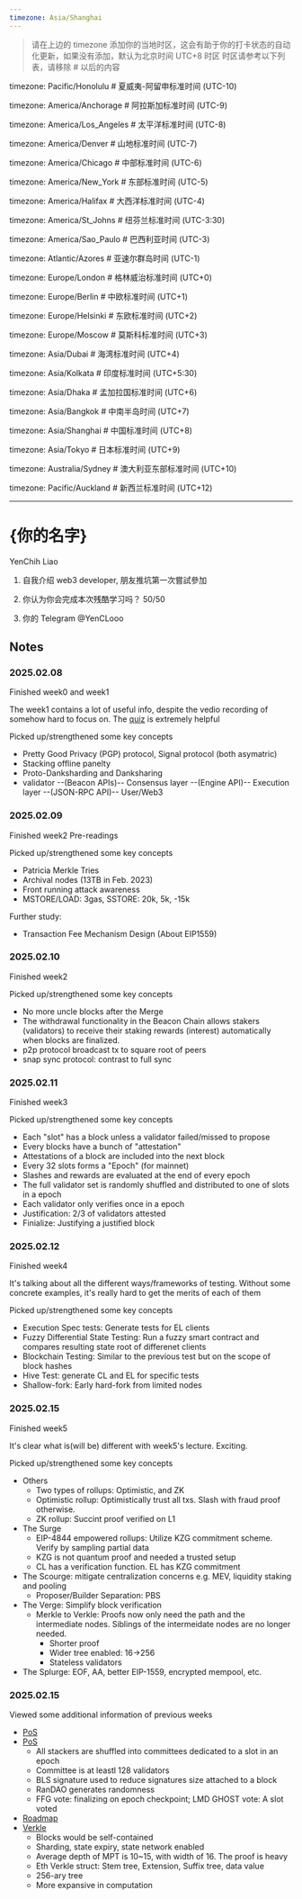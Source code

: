 ```yaml
---
timezone: Asia/Shanghai
---
```


> 请在上边的 timezone 添加你的当地时区，这会有助于你的打卡状态的自动化更新，如果没有添加，默认为北京时间 UTC+8 时区
> 时区请参考以下列表，请移除 # 以后的内容

timezone: Pacific/Honolulu # 夏威夷-阿留申标准时间 (UTC-10)

timezone: America/Anchorage # 阿拉斯加标准时间 (UTC-9)

timezone: America/Los_Angeles # 太平洋标准时间 (UTC-8)

timezone: America/Denver # 山地标准时间 (UTC-7)

timezone: America/Chicago # 中部标准时间 (UTC-6)

timezone: America/New_York # 东部标准时间 (UTC-5)

timezone: America/Halifax # 大西洋标准时间 (UTC-4)

timezone: America/St_Johns # 纽芬兰标准时间 (UTC-3:30)

timezone: America/Sao_Paulo # 巴西利亚时间 (UTC-3)

timezone: Atlantic/Azores # 亚速尔群岛时间 (UTC-1)

timezone: Europe/London # 格林威治标准时间 (UTC+0)

timezone: Europe/Berlin # 中欧标准时间 (UTC+1)

timezone: Europe/Helsinki # 东欧标准时间 (UTC+2)

timezone: Europe/Moscow # 莫斯科标准时间 (UTC+3)

timezone: Asia/Dubai # 海湾标准时间 (UTC+4)

timezone: Asia/Kolkata # 印度标准时间 (UTC+5:30)

timezone: Asia/Dhaka # 孟加拉国标准时间 (UTC+6)

timezone: Asia/Bangkok # 中南半岛时间 (UTC+7)

timezone: Asia/Shanghai # 中国标准时间 (UTC+8)

timezone: Asia/Tokyo # 日本标准时间 (UTC+9)

timezone: Australia/Sydney # 澳大利亚东部标准时间 (UTC+10)

timezone: Pacific/Auckland # 新西兰标准时间 (UTC+12)

---

# {你的名字}
YenChih Liao
1. 自我介绍
web3 developer, 朋友推坑第一次嘗試參加

2. 你认为你会完成本次残酷学习吗？
50/50

3. 你的 Telegram
@YenCLooo

## Notes

<!-- Content_START -->

### 2025.02.08
Finished week0 and week1

The week1 contains a lot of useful info, despite the vedio recording of somehow hard to focus on. The [quiz](https://ethereum.org/zh/quizzes/) is extremely helpful

Picked up/strengthened some key concepts
- Pretty Good Privacy (PGP) protocol, Signal protocol (both asymatric)
- Stacking offline panelty
- Proto-Danksharding and Danksharing
- validator --(Beacon APIs)-- Consensus layer --(Engine API)-- Execution layer --(JSON-RPC API)-- User/Web3

### 2025.02.09
Finished week2 Pre-readings

Picked up/strengthened some key concepts
- Patricia Merkle Tries
- Archival nodes (13TB in Feb. 2023)
- Front running attack awareness
- MSTORE/LOAD: 3gas, SSTORE: 20k, 5k, -15k

Further study:
- Transaction Fee Mechanism Design (About EIP1559)

### 2025.02.10
Finished week2

Picked up/strengthened some key concepts
- No more uncle blocks after the Merge
- The withdrawal functionality in the Beacon Chain allows stakers (validators) to receive their staking rewards (interest) automatically when blocks are finalized.
- p2p protocol broadcast tx to square root of peers
- snap sync protocol: contrast to full sync

### 2025.02.11
Finished week3

Picked up/strengthened some key concepts
- Each "slot" has a block unless a validator failed/missed to propose
- Every blocks have a bunch of "attestation"
- Attestations of a block are included into the next block
- Every 32 slots forms a "Epoch" (for mainnet)
- Slashes and rewards are evaluated at the end of every epoch
- The full validator set is randomly shuffled and distributed to one of slots in a epoch
- Each validator only verifies once in a epoch
- Justification: 2/3 of validators attested
- Finialize: Justifying a justified block

### 2025.02.12
Finished week4

It's talking about all the different ways/frameworks of testing. Without some concrete examples, it's really hard to get the merits of each of them

Picked up/strengthened some key concepts
- Execution Spec tests: Generate tests for EL clients
- Fuzzy Differential State Testing: Run a fuzzy smart contract and compares resulting state root of differenet clients
- Blockchain Testing: Similar to the previous test but on the scope of block hashes
- Hive Test: generate CL and EL for specific tests
- Shallow-fork: Early hard-fork from limited nodes

### 2025.02.15
Finished week5

It's clear what is(will be) different with week5's lecture. Exciting.

Picked up/strengthened some key concepts
- Others
    - Two types of rollups: Optimistic, and ZK
    - Optimistic rollup: Optimistically trust all txs. Slash with fraud proof otherwise.
    - ZK rollup: Succint proof verified on L1
- The Surge
    - EIP-4844 empowered rollups: Utilize KZG commitment scheme. Verify by sampling partial data
    - KZG is not quantum proof and needed a trusted setup
    - CL has a verification function. EL has KZG commitment
- The Scourge: mitigate centralization concerns e.g. MEV, liquidity staking and pooling
    - Proposer/Builder Separation: PBS
- The Verge: Simplify block verification
    - Merkle to Verkle: Proofs now only need the path and the intermediate nodes. Siblings of the intermeidate nodes are no longer needed.
        - Shorter proof
        - Wider tree enabled: 16->256
        - Stateless validators
- The Splurge: EOF, AA, better EIP-1559, encrypted mempool, etc.

### 2025.02.15
Viewed some additional information of previous weeks

- [PoS](https://www.youtube.com/watch?v=5gfNUVmX3Es)
- [PoS](https://ethos.dev/beacon-chain#staking-rewards-and-penalties)
    - All stackers are shuffled into committees dedicated to a slot in an epoch
    - Committee is at leastl 128 validators
    - BLS signature used to reduce signatures size attached to a block
    - RanDAO generates randomness
    - FFG vote: finalizing on epoch checkpoint; LMD GHOST vote: A slot voted
- [Roadmap](https://domothy.com/roadmap/#the-merge)
- [Verkle](https://notes.ethereum.org/@domothy/verkle_links)
    - Blocks would be self-contained
    - Sharding, state expiry, state network enabled
    - Average depth of MPT is 10~15, with width of 16. The proof is heavy
    - Eth Verkle struct: Stem tree, Extension, Suffix tree, data value
    - 256-ary tree
    - More expansive in computation

<!-- Content_END -->
